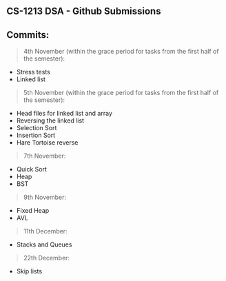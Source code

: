 ## CS-1213 DSA - Github Submissions

## Commits:

> 4th November (within the grace period for tasks from the first half of the semester): 

- Stress tests
- Linked list

> 5th November (within the grace period for tasks from the first half of the semester): 

- Head files for linked list and array
- Reversing the linked list
- Selection Sort
- Insertion Sort
- Hare Tortoise reverse

> 7th November:

- Quick Sort
- Heap
- BST

> 9th November:

- Fixed Heap
- AVL

> 11th December:

- Stacks and Queues

> 22th December:

- Skip lists
